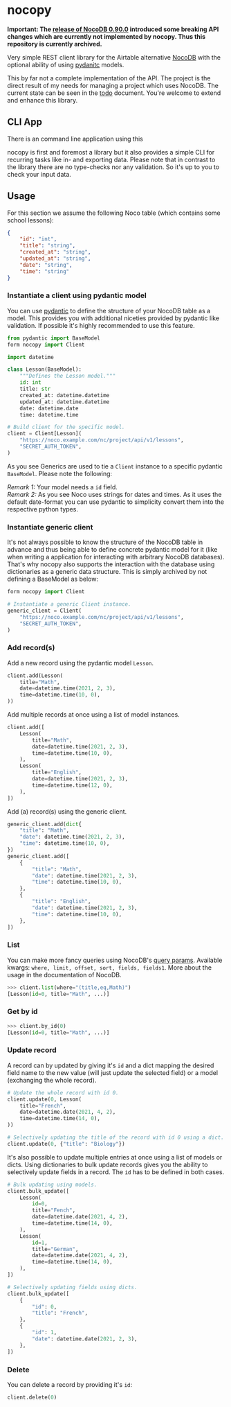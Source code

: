 # nocopy

**Important: The [release of NocoDB 0.90.0](https://github.com/nocodb/nocodb/releases/tag/0.90.0) introduced some breaking API changes which are currently not implemented by nocopy. Thus this repository is currently archived.**

Very simple REST client library for the Airtable alternative [NocoDB](https://nocodb.com/) with the optional ability of using [pydanitc](https://pydantic-docs.helpmanual.io/) models.

This by far not a complete implementation of the API. The project is the direct result of my needs for managing a project which uses NocoDB. The current state can be seen in the [todo](todo.md) document. You're welcome to extend and enhance this library.


## CLI App

There is an command line application using this

nocopy is first and foremost a library but it also provides a simple CLI for recurring tasks like in- and exporting data. Please note that in contrast to the library there are no type-checks nor any validation. So it's up to you to check your input data.


## Usage

For this section we assume the following Noco table (which contains some school lessons):

```json
{
	"id": "int",
	"title": "string",
	"created_at": "string",
	"updated_at": "string",
	"date": "string",
	"time": "string"
}
```

### Instantiate a client using pydantic model

You can use [pydantic](https://pydantic-docs.helpmanual.io/) to define the structure of your NocoDB table as a model. This provides you with additional niceties provided by pydantic like validation. If possible it's highly recommended to use this feature.


```python
from pydantic import BaseModel
form nocopy import Client

import datetime

class Lesson(BaseModel):
	"""Defines the Lesson model."""
	id: int
	title: str
	created_at: datetime.datetime
	updated_at: datetime.datetime
	date: datetime.date
	time: datetime.time

# Build client for the specific model.
client = Client[Lesson](
	"https://noco.example.com/nc/project/api/v1/lessons",
	"SECRET_AUTH_TOKEN",
)
``` 

As you see Generics are used to tie a `Client` instance to a specific pydantic `BaseModel`. Please note the following:

_Remark 1:_ Your model needs a `id` field.  
_Remark 2:_ As you see Noco uses strings for dates and times. As it uses the default date-format you can use pydantic to simplicity convert them into the respective python types.


### Instantiate generic client

It's not always possible to know the structure of the NocoDB table in advance and thus being able to define concrete pydantic model for it (like when writing a application for interacting with arbitrary NocoDB databases). That's why nocopy also supports the interaction with the database using dictionaries as a generic data structure. This is simply archived by not defining a BaseModel as below:

```python
form nocopy import Client

# Instantiate a generic Client instance.
generic_client = Client(
	"https://noco.example.com/nc/project/api/v1/lessons",
	"SECRET_AUTH_TOKEN",
)
``` 


### Add record(s)

Add a new record using the pydantic model `Lesson`.

```python
client.add(Lesson(
	title="Math",
	date=datetime.time(2021, 2, 3),
	time=datetime.time(10, 0),
))
``` 

Add multiple records at once using a list of model instances.

```python
client.add([
	Lesson(
		title="Math",
		date=datetime.time(2021, 2, 3),
		time=datetime.time(10, 0),
	),
	Lesson(
		title="English",
		date=datetime.time(2021, 2, 3),
		time=datetime.time(12, 0),
	),
])
``` 

Add (a) record(s) using the generic client.

```python
generic_client.add(dict{
	"title": "Math",
	"date": datetime.time(2021, 2, 3),
	"time": datetime.time(10, 0),
})
generic_client.add([
	{
		"title": "Math",
		"date": datetime.time(2021, 2, 3),
		"time": datetime.time(10, 0),
	},
	{
		"title": "English",
		"date": datetime.time(2021, 2, 3),
		"time": datetime.time(10, 0),
	},
])
``` 


### List

You can make more fancy queries using NocoDB's [query params](https://docs.nocodb.com/developer-resources/rest-apis#query-params). Available kwargs: `where, limit, offset, sort, fields, fields1`. More about the usage in the documentation of NocoDB.

```python
>>> client.list(where="(title,eq,Math)")
[Lesson(id=0, title="Math", ...)]
```


### Get by id

```python
>>> client.by_id(0)
[Lesson(id=0, title="Math", ...)]
```


### Update record

A record can by updated by giving it's `id` and a dict mapping the desired field name to the new value (will just update the selected field) or a model (exchanging the whole record).

```python
# Update the whole record with id 0.
client.update(0, Lesson(
	title="French",
	date=datetime.date(2021, 4, 2),
	time=datetime.time(14, 0),
))

# Selectively updating the title of the record with id 0 using a dict.
client.update(0, {"title": "Biology"})
```


It's also possible to update multiple entries at once using a list of models or dicts. Using dictionaries to bulk update records gives you the ability to selectively update fields in a record. The `id` has to be defined in both cases.


```python
# Bulk updating using models.
client.bulk_update([
	Lesson(
		id=0,
		title="Fench",
		date=datetime.date(2021, 4, 2),
		time=datetime.time(14, 0),
	),
	Lesson(
		id=1,
		title="German",
		date=datetime.date(2021, 4, 2),
		time=datetime.time(14, 0),
	),
])

# Selectively updating fields using dicts.
client.bulk_update([
	{
		"id": 0,
		"title": "French",
	},
	{
		"id": 1,
		"date": datetime.date(2021, 2, 3),
	},
])
``` 



### Delete

You can delete a record by providing it's `id`:

```python
client.delete(0)
```
